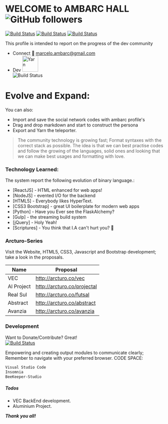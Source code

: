 # WELCOME to AMBARC HALL <img alt="GitHub followers" src="https://img.shields.io/github/followers/marceloambarc?label=Follow&style=social">

[![Build Status](https://img.shields.io/badge/linkedin-%230077B5.svg?&style=for-the-badge&logo=linkedin&logoColor=white)](https://www.linkedin.com/in/marceloambarc/)  [![Build Status](https://img.shields.io/badge/facebook-%231877F2.svg?&style=for-the-badge&logo=facebook&logoColor=white)](https://www.facebook.com/arcturoseries) [![Build Status](https://img.shields.io/badge/discord-%237289DA.svg?&style=for-the-badge&logo=discord&logoColor=white)](https://support.discord.com/hc/en-us/profiles/423824250194)


This profile is intended to report on the progress of the dev community
  - Connect :fax: marcelo.ambarc@gmail.com
  - Dev <img alt="Yarn" src="https://github.com/yarnpkg/assets/blob/master/yarn-kitten-full.png?raw=true" width="50"><br>
  ![Build Status](https://img.shields.io/badge/windows-asus%20vivobook%2014-%230078D6.svg?&style=for-the-badge&logo=windows&logoColor=white)

# Evolve and Expand:
You can also:
  - Import and save the social network codes with ambarc profile's
  - Drag and drop markdown and start to construct the persona
  - Export and Yarn the teleporter.

> The community technology is growing fast;
> Format syntaxes with the correct stack
> as possible. The idea is that we
> can best practise codes and
> follow the growing of the languages, solid ones
> and looking that we can make best usages
> and formatting with love.

### Technology Learned:

The system report the following evolution of binary language.:

* [ReactJS] - HTML enhanced for web apps!
* [NodeJS] - evented I/O for the backend
* [HTML5] - Everybody likes HyperText.
* [CSS3 Bootstrap] - great UI boilerplate for modern web apps
* [Python] - Have you Ever see the FlaskAlchemy?
* [Gulp] - the streaming build system
* [jQuery] - Holy Yeah!
* [Scriptures] - You think that I.A can't hurt you? :seedling:

### Arcturo-Series

Visit the Website, HTML5, CSS3, Javascript and Bootstrap development;
take a look in the proposals.

| Name | Proposal |
| ------ | ------ |
| VEC | http://arcturo.co/vec |
| Al Project | http://arcturo.co/projectal |
| Real Sul | http://arcturo.co/futsal |
| Abstract | http://arcturo.co/abstract |
| Avanzia | http://arcturo.co/avanzia |

### Development

Want to Donate/Contribute? Great!<br>
[![Build Status](https://img.shields.io/badge/paypal-%2300457C.svg?&style=for-the-badge&logo=paypal&logoColor=white)](https://www.paypal.com/cgi-bin/webscr?cmd=_donations&business=PDNJCJJCDURFC&currency_code=BRL)

Empowering and creating output modules to communicate clearly;
Remember to navigate with your preferred browser.
CODE SPACE:
```sh
Visual Studio Code
Insomnia
BeeKeeper-Studio
```

##### Todos

 - VEC BackEnd development.
 - Aluminium Project.



***Thank you all!***</p>

